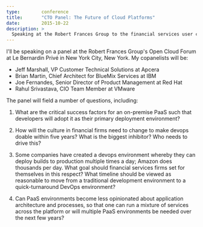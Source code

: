 ```yaml
---
type:        conference
title:       "CTO Panel: The Future of Cloud Platforms"
date:        2015-10-22
description: >
  Speaking at the Robert Frances Group to the financial services user community.
---
```


I'll be speaking on a panel at the Robert Frances Group's Open Cloud Forum at Le Bernardin Privé in New York City, New York. My copanelists will be:

  * Jeff Marshall, VP Customer Technical Solutions at Apcera
  * Brian Martin, Chief Architect for BlueMix Services at IBM
  * Joe Fernandes, Senior Director of Product Management at Red Hat
  * Rahul Srivastava, CIO Team Member at VMware

The panel will field a number of questions, including:

1. What are the critical success factors for an on-premise PaaS such that developers will adopt it as their primary deployment environment?

2. How will the culture in financial firms need to change to make devops doable within five years? What is the biggest inhibitor? Who needs to drive this?

3. Some companies have created a devops environment whereby they can deploy builds to production multiple times a day; Amazon does thousands per day. What goal should financial services firms set for themselves in this respect? What timeline should be viewed as reasonable to move from a traditional development environment to a quick-turnaround DevOps environment?

4. Can PaaS environments become less opinionated about application architecture and processes, so that one can run a mixture of services across the platform or will multiple PaaS environments be needed over the next few years?
